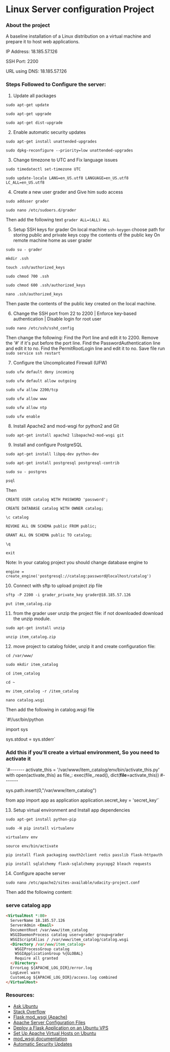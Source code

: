 # Linux Server configuration Project

### About the project
A baseline installation of a Linux distribution on a virtual machine and prepare it to host web applications.

IP Address: 18.185.57.126

SSH Port: 2200

URL using DNS: 18.185.57.126 

### Steps Followed to Configure the server:

1. Update all packages

`sudo apt-get update`

`sudo apt-get upgrade`

`sudo apt-get dist-upgrade`


2. Enable automatic security updates

`sudo apt-get install unattended-upgrades`

`sudo dpkg-reconfigure --priority=low unattended-upgrades`

3. Change timezone to UTC and Fix language issues

`sudo timedatectl set-timezone UTC`

`sudo update-locale LANG=en_US.utf8 LANGUAGE=en_US.utf8 LC_ALL=en_US.utf8`

4. Create a new user grader and Give him sudo access

`sudo adduser grader`

`sudo nano /etc/sudoers.d/grader`

Then add the following text `grader ALL=(ALL) ALL`

5. Setup SSH keys for grader
On local machine `ssh-keygen` 
choose path for storing public and private keys
copy the contents of the public key
On remote machine home as user grader

`sudo su - grader`

`mkdir .ssh`

`touch .ssh/authorized_keys`

`sudo chmod 700 .ssh`

`sudo chmod 600 .ssh/authorized_keys`

`nano .ssh/authorized_keys`

Then paste the contents of the public key created on the local machine.

6. Change the SSH port from 22 to 2200 | Enforce key-based authentication | Disable login for root user

`sudo nano /etc/ssh/sshd_config`

Then change the following:
Find the Port line and edit it to 2200. Remove the '#' if it's put before the port line.
Find the PasswordAuthentication line and edit it to no.
Find the PermitRootLogin line and edit it to no.
Save file
run `sudo service ssh restart`

7. Configure the Uncomplicated Firewall (UFW)

`sudo ufw default deny incoming`

`sudo ufw default allow outgoing`

`sudo ufw allow 2200/tcp`

`sudo ufw allow www`

`sudo ufw allow ntp`

`sudo ufw enable`

8. Install Apache2 and mod-wsgi for python2 and Git

`sudo apt-get install apache2 libapache2-mod-wsgi git`

9. Install and configure PostgreSQL

`sudo apt-get install libpq-dev python-dev`

`sudo apt-get install postgresql postgresql-contrib`

`sudo su - postgres`

`psql`

Then

`CREATE USER catalog WITH PASSWORD 'password';`

`CREATE DATABASE catalog WITH OWNER catalog;`

`\c catalog`

`REVOKE ALL ON SCHEMA public FROM public;`

`GRANT ALL ON SCHEMA public TO catalog;`

`\q`

`exit`


Note: In your catalog project you should change database engine to

`engine = create_engine('postgresql://catalog:password@localhost/catalog')`


10. Connect with sftp to upload project zip file

`sftp -P 2200 -i grader_private_key grader@18.185.57.126`

`put item_catalog.zip`

11. from the grader user unzip the project file:
if not downloaded download the unzip module.

`sudo apt-get install unzip`

`unzip item_catalog.zip`

12. move project to catalog folder, unzip it and create configuration file:

`cd /var/www/`

`sudo mkdir item_catalog`

`cd item_catalog`

`cd ~`

`mv item_catalog -r /item_catalog`

`nano catalog.wsgi`

Then add the following in catalog.wsgi file

`#!/usr/bin/python

import sys

sys.stdout = sys.stderr`

### Add this if you'll create a virtual environment, So you need to activate it

`#-------
activate_this = '/var/www/item_catalog/env/bin/activate_this.py'
with open(activate_this) as file_:
    exec(file_.read(), dict(__file__=activate_this))
#-------

sys.path.insert(0,"/var/www/item_catalog")

from app import app as application
application.secret_key = 'secret_key'`


13. Setup virtual environment and Install app dependencies

`sudo apt-get install python-pip`

`sudo -H pip install virtualenv`

`virtualenv env`

`source env/bin/activate`

`pip install flask packaging oauth2client redis passlib flask-httpauth`

`pip install sqlalchemy flask-sqlalchemy psycopg2 bleach requests`

14. Configure apache server

`sudo nano /etc/apache2/sites-available/udacity-project.conf`

Then add the following content:

### serve catalog app
``` html
<VirtualHost *:80>
  ServerName 18.185.57.126
  ServerAdmin <Email>
  DocumentRoot /var/www/item_catalog
  WSGIDaemonProcess catalog user=grader group=grader
  WSGIScriptAlias / /var/www/item_catalog/catalog.wsgi
  <Directory /var/www/item_catalog>
    WSGIProcessGroup catalog
    WSGIApplicationGroup %{GLOBAL}
    Require all granted
  </Directory>
  ErrorLog ${APACHE_LOG_DIR}/error.log
  LogLevel warn
  CustomLog ${APACHE_LOG_DIR}/access.log combined
</VirtualHost>
```
### Resources:

* [Ask Ubuntu](https://askubuntu.com/)
* [Stack Overflow](https://stackoverflow.com/)
* [Flask mod_wsgi (Apache)](http://flask.pocoo.org/docs/0.12/deploying/mod_wsgi/)
* [Apache Server Configuration Files](https://httpd.apache.org/docs/current/configuring.html)
* [Deploy a Flask Application on an Ubuntu VPS](https://www.digitalocean.com/community/tutorials/how-to-deploy-a-flask-application-on-an-ubuntu-vps)
* [Set Up Apache Virtual Hosts on Ubuntu ](https://www.digitalocean.com/community/tutorials/how-to-set-up-apache-virtual-hosts-on-ubuntu-14-04-lts)
* [mod_wsgi documentation](https://modwsgi.readthedocs.io/en/develop/)
* [Automatic Security Updates](https://help.ubuntu.com/community/AutomaticSecurityUpdates#Using_the_.22unattended-upgrades.22_package)
